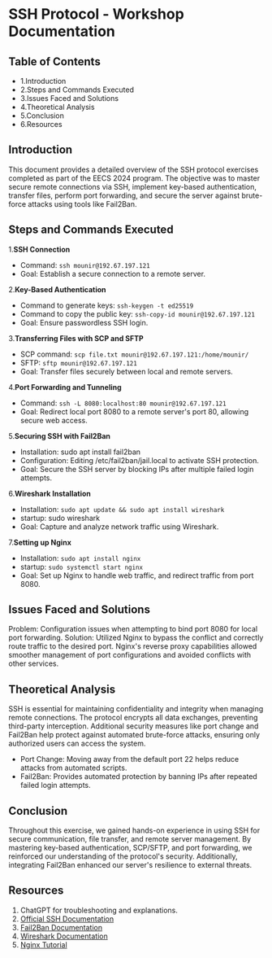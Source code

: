 # SSH Protocol - Workshop Documentation

## Table of Contents

- 1.Introduction
- 2.Steps and Commands Executed
- 3.Issues Faced and Solutions
- 4.Theoretical Analysis
- 5.Conclusion
- 6.Resources

## Introduction

This document provides a detailed overview of the SSH protocol exercises completed as part of the EECS 2024 program. The objective was to master secure remote connections via SSH, implement key-based authentication, transfer files, perform port forwarding, and secure the server against brute-force attacks using tools like Fail2Ban.

## Steps and Commands Executed

1.**SSH Connection**

- Command: `ssh mounir@192.67.197.121`
- Goal: Establish a secure connection to a remote server.

2.**Key-Based Authentication**

- Command to generate keys: `ssh-keygen -t ed25519`
- Command to copy the public key: `ssh-copy-id mounir@192.67.197.121`
- Goal: Ensure passwordless SSH login.

3.**Transferring Files with SCP and SFTP**

- SCP command: `scp file.txt mounir@192.67.197.121:/home/mounir/`
- SFTP: `sftp mounir@192.67.197.121`
- Goal: Transfer files securely between local and remote servers.

4.**Port Forwarding and Tunneling**

- Command: `ssh -L 8080:localhost:80 mounir@192.67.197.121`
- Goal: Redirect local port 8080 to a remote server's port 80, allowing secure web access.

5.**Securing SSH with Fail2Ban**

- Installation: sudo apt install fail2ban
- Configuration: Editing /etc/fail2ban/jail.local to activate SSH protection.
- Goal: Secure the SSH server by blocking IPs after multiple failed login attempts.

6.**Wireshark Installation**

- Installation: `sudo apt update && sudo apt install wireshark`
- startup: sudo wireshark
- Goal: Capture and analyze network traffic using Wireshark.

7.**Setting up Nginx**

- Installation: `sudo apt install nginx`
- startup: `sudo systemctl start nginx`
- Goal: Set up Nginx to handle web traffic, and redirect traffic from port 8080.


## Issues Faced and Solutions

Problem: Configuration issues when attempting to bind port 8080 for local port forwarding.
Solution: Utilized Nginx to bypass the conflict and correctly route traffic to the desired port. Nginx's reverse proxy capabilities allowed smoother management of port configurations and avoided conflicts with other services.

## Theoretical Analysis

SSH is essential for maintaining confidentiality and integrity when managing remote connections. The protocol encrypts all data exchanges, preventing third-party interception. Additional security measures like port change and Fail2Ban help protect against automated brute-force attacks, ensuring only authorized users can access the system.

   - Port Change: Moving away from the default port 22 helps reduce attacks from automated scripts.
   - Fail2Ban: Provides automated protection by banning IPs after repeated failed login attempts.

## Conclusion

Throughout this exercise, we gained hands-on experience in using SSH for secure communication, file transfer, and remote server management. By mastering key-based authentication, SCP/SFTP, and port forwarding, we reinforced our understanding of the protocol's security. Additionally, integrating Fail2Ban enhanced our server's resilience to external threats.

## Resources

1. ChatGPT for troubleshooting and explanations.
2. [Official SSH Documentation](https://man.openbsd.org/ssh)
3. [Fail2Ban Documentation](https://www.fail2ban.org/wiki/index.php/Main_Page)
4. [Wireshark Documentation](https://www.wireshark.org/docs/wsug_html_chunked/)
5. [Nginx Tutorial](https://www.nginx.com/resources/wiki/start/)
